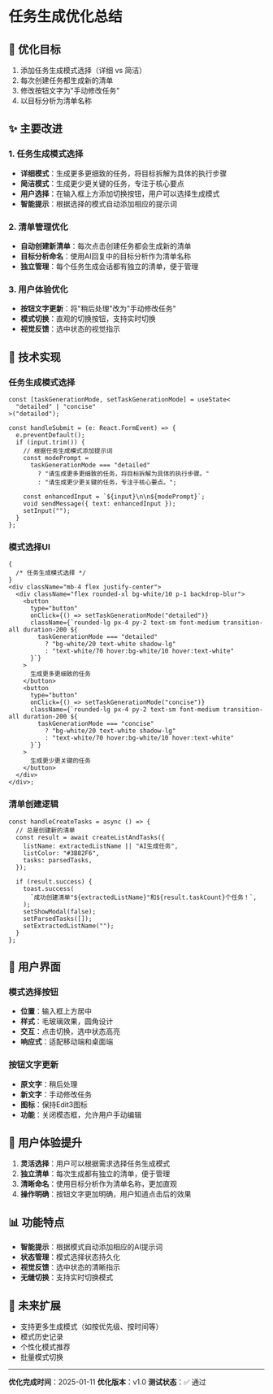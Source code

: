 # 任务生成优化总结

## 🎯 优化目标

1. 添加任务生成模式选择（详细 vs 简洁）
2. 每次创建任务都生成新的清单
3. 修改按钮文字为"手动修改任务"
4. 以目标分析为清单名称

## ✨ 主要改进

### 1. 任务生成模式选择

- **详细模式**：生成更多更细致的任务，将目标拆解为具体的执行步骤
- **简洁模式**：生成更少更关键的任务，专注于核心要点
- **用户选择**：在输入框上方添加切换按钮，用户可以选择生成模式
- **智能提示**：根据选择的模式自动添加相应的提示词

### 2. 清单管理优化

- **自动创建新清单**：每次点击创建任务都会生成新的清单
- **目标分析命名**：使用AI回复中的目标分析作为清单名称
- **独立管理**：每个任务生成会话都有独立的清单，便于管理

### 3. 用户体验优化

- **按钮文字更新**：将"稍后处理"改为"手动修改任务"
- **模式切换**：直观的切换按钮，支持实时切换
- **视觉反馈**：选中状态的视觉指示

## 🔧 技术实现

### 任务生成模式选择

```tsx
const [taskGenerationMode, setTaskGenerationMode] = useState<
  "detailed" | "concise"
>("detailed");

const handleSubmit = (e: React.FormEvent) => {
  e.preventDefault();
  if (input.trim()) {
    // 根据任务生成模式添加提示词
    const modePrompt =
      taskGenerationMode === "detailed"
        ? "请生成更多更细致的任务，将目标拆解为具体的执行步骤。"
        : "请生成更少更关键的任务，专注于核心要点。";

    const enhancedInput = `${input}\n\n${modePrompt}`;
    void sendMessage({ text: enhancedInput });
    setInput("");
  }
};
```

### 模式选择UI

```tsx
{
  /* 任务生成模式选择 */
}
<div className="mb-4 flex justify-center">
  <div className="flex rounded-xl bg-white/10 p-1 backdrop-blur">
    <button
      type="button"
      onClick={() => setTaskGenerationMode("detailed")}
      className={`rounded-lg px-4 py-2 text-sm font-medium transition-all duration-200 ${
        taskGenerationMode === "detailed"
          ? "bg-white/20 text-white shadow-lg"
          : "text-white/70 hover:bg-white/10 hover:text-white"
      }`}
    >
      生成更多更细致的任务
    </button>
    <button
      type="button"
      onClick={() => setTaskGenerationMode("concise")}
      className={`rounded-lg px-4 py-2 text-sm font-medium transition-all duration-200 ${
        taskGenerationMode === "concise"
          ? "bg-white/20 text-white shadow-lg"
          : "text-white/70 hover:bg-white/10 hover:text-white"
      }`}
    >
      生成更少更关键的任务
    </button>
  </div>
</div>;
```

### 清单创建逻辑

```tsx
const handleCreateTasks = async () => {
  // 总是创建新的清单
  const result = await createListAndTasks({
    listName: extractedListName || "AI生成任务",
    listColor: "#3B82F6",
    tasks: parsedTasks,
  });

  if (result.success) {
    toast.success(
      `成功创建清单"${extractedListName}"和${result.taskCount}个任务！`,
    );
    setShowModal(false);
    setParsedTasks([]);
    setExtractedListName("");
  }
};
```

## 📱 用户界面

### 模式选择按钮

- **位置**：输入框上方居中
- **样式**：毛玻璃效果，圆角设计
- **交互**：点击切换，选中状态高亮
- **响应式**：适配移动端和桌面端

### 按钮文字更新

- **原文字**：稍后处理
- **新文字**：手动修改任务
- **图标**：保持Edit3图标
- **功能**：关闭模态框，允许用户手动编辑

## 🚀 用户体验提升

1. **灵活选择**：用户可以根据需求选择任务生成模式
2. **独立清单**：每次生成都有独立的清单，便于管理
3. **清晰命名**：使用目标分析作为清单名称，更加直观
4. **操作明确**：按钮文字更加明确，用户知道点击后的效果

## 📊 功能特点

- **智能提示**：根据模式自动添加相应的AI提示词
- **状态管理**：模式选择状态持久化
- **视觉反馈**：选中状态的清晰指示
- **无缝切换**：支持实时切换模式

## 🔮 未来扩展

- 支持更多生成模式（如按优先级、按时间等）
- 模式历史记录
- 个性化模式推荐
- 批量模式切换

---

**优化完成时间**：2025-01-11
**优化版本**：v1.0
**测试状态**：✅ 通过
